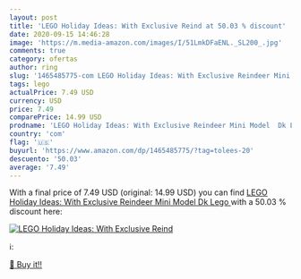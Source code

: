 ```yaml
---
layout: post
title: 'LEGO Holiday Ideas: With Exclusive Reind at 50.03 % discount'
date: 2020-09-15 14:46:28
image: 'https://m.media-amazon.com/images/I/51LmkDFaENL._SL200_.jpg'
comments: true
category: ofertas
author: ring
slug: '1465485775-com LEGO Holiday Ideas: With Exclusive Reindeer Mini Model Dk...'
tags: lego
actualPrice: 7.49 USD
currency: USD
price: 7.49
comparePrice: 14.99 USD
prodname: 'LEGO Holiday Ideas: With Exclusive Reindeer Mini Model  Dk Lego '
country: 'com'
flag: '🇺🇸'
buyurl: 'https://www.amazon.com/dp/1465485775/?tag=tolees-20'
descuento: '50.03'
average: '7.49'
---
```


With a final price of 7.49 USD (original: 14.99 USD) you can find [LEGO Holiday Ideas: With Exclusive Reindeer Mini Model  Dk Lego ](https://www.amazon.com/dp/1465485775/?tag=tolees-20) with a  50.03 % discount here:

[![LEGO Holiday Ideas: With Exclusive Reind](https://m.media-amazon.com/images/I/51LmkDFaENL._SL200_.jpg)](https://www.amazon.com/dp/1465485775/?tag=tolees-20)

ℹ️:


[🛒 Buy it!!](https://www.amazon.com/dp/1465485775/?tag=tolees-20)
